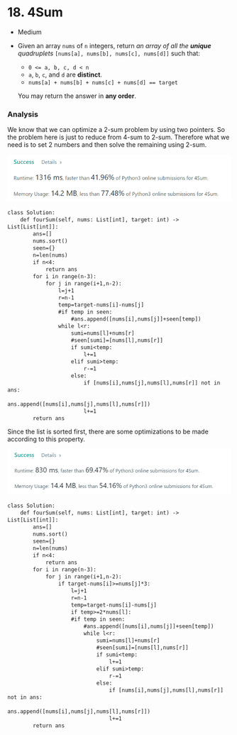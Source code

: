 # 18. 4Sum

* Medium
*   Given an array `nums` of `n` integers, return _an array of all the **unique** quadruplets_ `[nums[a], nums[b], nums[c], nums[d]]` such that:

    * `0 <= a, b, c, d < n`
    * `a`, `b`, `c`, and `d` are **distinct**.
    * `nums[a] + nums[b] + nums[c] + nums[d] == target`

    You may return the answer in **any order**.

### Analysis

We know that we can optimize a 2-sum problem by using two pointers. So the problem here is just to reduce from 4-sum to 2-sum. Therefore what we need is to set 2 numbers and then solve the remaining using 2-sum.&#x20;

![](<../.gitbook/assets/image (3) (1) (1).png>)

```
class Solution:
    def fourSum(self, nums: List[int], target: int) -> List[List[int]]:
        ans=[]
        nums.sort()
        seen={}
        n=len(nums)
        if n<4:
            return ans
        for i in range(n-3):
            for j in range(i+1,n-2):
                l=j+1
                r=n-1
                temp=target-nums[i]-nums[j]
                #if temp in seen:
                    #ans.append([nums[i],nums[j]]+seen[temp])
                while l<r:
                    sumi=nums[l]+nums[r]
                    #seen[sumi]=[nums[l],nums[r]]
                    if sumi<temp:
                        l+=1
                    elif sumi>temp:
                        r-=1
                    else:
                        if [nums[i],nums[j],nums[l],nums[r]] not in ans:
                            ans.append([nums[i],nums[j],nums[l],nums[r]])
                        l+=1
        return ans
```

Since the list is sorted first, there are some optimizations to be made according to this property.&#x20;

![](<../.gitbook/assets/image (9) (1) (1) (1).png>)

```
class Solution:
    def fourSum(self, nums: List[int], target: int) -> List[List[int]]:
        ans=[]
        nums.sort()
        seen={}
        n=len(nums)
        if n<4:
            return ans
        for i in range(n-3):
            for j in range(i+1,n-2):
                if target-nums[i]>=nums[j]*3:
                    l=j+1
                    r=n-1
                    temp=target-nums[i]-nums[j]
                    if temp>=2*nums[l]:
                    #if temp in seen:
                        #ans.append([nums[i],nums[j]]+seen[temp])
                        while l<r:
                            sumi=nums[l]+nums[r]
                            #seen[sumi]=[nums[l],nums[r]]
                            if sumi<temp:
                                l+=1
                            elif sumi>temp:
                                r-=1
                            else:
                                if [nums[i],nums[j],nums[l],nums[r]] not in ans:
                                    ans.append([nums[i],nums[j],nums[l],nums[r]])
                                l+=1
        return ans
```

